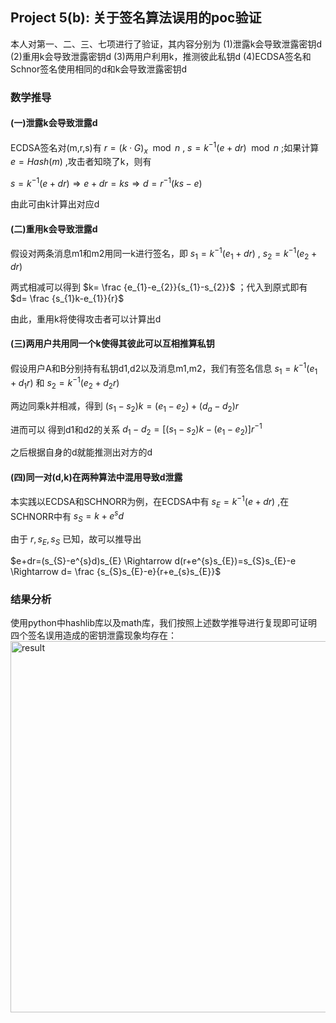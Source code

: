 ## Project 5(b): 关于签名算法误用的poc验证
本人对第一、二、三、七项进行了验证，其内容分别为 (1)泄露k会导致泄露密钥d (2)重用k会导致泄露密钥d (3)两用户利用k，推测彼此私钥d (4)ECDSA签名和Schnor签名使用相同的d和k会导致泄露密钥d

### 数学推导
#### (一)泄露k会导致泄露d
ECDSA签名对(m,r,s)有 $r=(k \cdot G)_{x} \mod n$ , $s=k^{-1}(e+dr) \mod n$ ;如果计算 $e=Hash(m)$ ,攻击者知晓了k，则有

$s=k^{-1}(e+dr) \Rightarrow e+dr=ks \Rightarrow d=r^{-1}(ks-e)$

由此可由k计算出对应d
#### (二)重用k会导致泄露d
假设对两条消息m1和m2用同一k进行签名，即 $s_{1}=k^{-1}(e_{1}+dr)$ , $s_{2}=k^{-1}(e_{2}+dr)$

两式相减可以得到 $k= \frac {e_{1}-e_{2}}{s_{1}-s_{2}}$ ；代入到原式即有 $d= \frac {s_{1}k-e_{1}}{r}$

由此，重用k将使得攻击者可以计算出d
#### (三)两用户共用同一个k使得其彼此可以互相推算私钥
假设用户A和B分别持有私钥d1,d2以及消息m1,m2，我们有签名信息 $s_{1}=k^{-1}(e_{1}+d_{1}r)$ 和 $s_{2}=k^{-1}(e_{2}+d_{2}r)$

两边同乘k并相减，得到 $(s_{1}-s_{2})k=(e_{1}-e_{2})+(d_{a}-d_{2})r$

进而可以 得到d1和d2的关系 $d_{1}-d_{2}=[(s_{1}-s_{2})k-(e_{1}-e_{2})]r^{-1}$

之后根据自身的d就能推测出对方的d

#### (四)同一对(d,k)在两种算法中混用导致d泄露
本实践以ECDSA和SCHNORR为例，在ECDSA中有 $s_{E}=k^{-1}(e+dr)$ ,在SCHNORR中有 $s_{S}=k+e^{s}d$

由于 $r,s_{E},s_{S}$ 已知，故可以推导出

$e+dr=(s_{S}-e^{s}d)s_{E} \Rightarrow d(r+e^{s}s_{E})=s_{S}s_{E}-e \Rightarrow d= \frac {s_{S}s_{E}-e}{r+e_{s}s_{E}}$
### 结果分析
使用python中hashlib库以及math库，我们按照上述数学推导进行复现即可证明四个签名误用造成的密钥泄露现象均存在：
<img width="794" height="594" alt="result" src="https://github.com/user-attachments/assets/4b4ca1bf-3f60-4ef6-8c3a-e2a008a9608e" />


